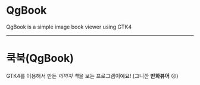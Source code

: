 
# QgBook

QgBook is a simple image book viewer using GTK4

---

# 쿡북(QgBook)

GTK4를 이용해서 만든 *이미지 책*을 보는 프로그램이예요! (그니깐 **만화뷰어** 😣)
